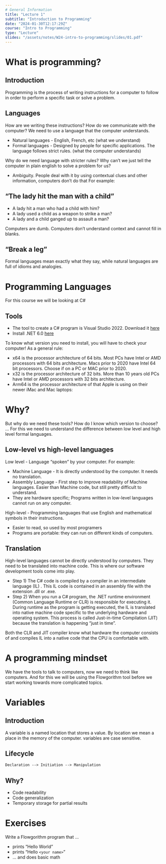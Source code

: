 ```yaml
---
# General Information
title: "Lecture 1"
subtitle: "Introduction to Programming"
date: "2024-01-30T12:17:29Z"
course: "Intro to Programming"
type: "Lecture"
slides: "/assets/notes/W24-intro-to-programming/slides/01.pdf"
---
```


# What is programming?

## Introduction

Programming is the process of writing instructions for a computer to follow in order to perform a specific task or solve a problem.

## Languages

How are we writing these instructions? How do we communicate with the computer? We need to use a language that the computer understands.

- Natural languages - English, French, etc (what we understand)
- Formal languages - Designed by people for specific applications. The language follows strict rules. (what the computer understands)

Why do we need language with stricter rules? Why can’t we just tell the computer in plain english to solve a problem for us?

- Ambiguity. People deal with it by using contextual clues and other information, computers don’t do that For example:

## “The lady hit the man with a child”

- A lady hit a man who had a child with him?
- A lady used a child as a weapon to strike a man?
- A lady and a child ganged up to assault a man?

Computers are dumb. Computers don’t understand context and cannot fill in blanks.

## “Break a leg”

Formal languages mean exactly what they say, while natural languages are full of idioms and analogies.

# Programming Languages

For this course we will be looking at C#

## Tools

- The tool to create a C# program is Visual Studio 2022​. Download it [here](https://visualstudio.microsoft.com/vs/community/)
- Install .NET 6.0 [here](https://dotnet.microsoft.com/en-us/download/visual-studio-sdks)

To know what version you need to install, you will have to check your computer! As a general rule:

- x64 is the processor architecture of 64 bits. Most PCs have Intel or AMD processors with 64 bits architecture. Macs prior to 2020 have Intel 64 bit processors. Choose if on a PC or MAC prior to 2020.
- x32 is the processor architecture of 32 bits. More than 10 years old PCs have Intel or AMD processors with 32 bits architecture.
- Arm64 is the processor architecture of that Apple is using on their newer iMac and Mac laptops:

# Why?

But why do we need these tools? How do I know which version to choose?
… For this we need to understand the difference between low level and high level formal languages.

## Low-level vs high-level languages

Low level - Language “spoken” by your computer. For example:

- Machine Language - It is directly understood by the computer. It needs no translation.
- Assembly Language - First step to improve readability of Machine languages. Easier than Machine code, but still pretty difficult to understand.
- They are hardware specific; Programs written in low-level languages cannot run on any computer.

High-level - Programming languages that use English and mathematical symbols in their instructions.

- Easier to read, so used by most programers
- Programs are portable: they can run on different kinds of computers.

## Translation

High-level languages cannot be directly understood by computers. They need to be translated into machine code. This is where our software development tools come into play.

- Step 1) The C# code is compiled by a compiler in an intermediate language (IL) . This IL code is contained in an assembly file with the extension .dll or .exe.
- Step 2) When you run a C# program, the .NET runtime environment (Common Language Runtime or CLR) is responsible for executing it. During runtime as the program is getting executed, the IL is translated into native machine code specific to the underlying hardware and operating system. This process is called Just-in-time Compilation (JIT) because the translation is happening “just in time”.

Both the CLR and JIT compiler know what hardware the computer consists of and compiles IL into a native code that the CPU is comfortable with.

# A programming mindset

We have the tools to talk to computers, now we need to think like computers. And for this we will be using the Flowgorithm tool before we start working towards more complicated topics.

# Variables

## Introduction

A variable is a named location that stores a value. By location we mean a place in the memory of the computer. variables are case sensitive.

## Lifecycle

```md
Declaration --> Initiation --> Manipulation
```

## Why?

- Code readability
- Code generalization
- Temporary storage for partial results

# Exercises

Write a Flowgorithm program that ...

- prints “Hello World”
- prints “Hello `<your name>`”
- ... and does basic math
